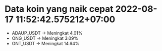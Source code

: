 # Data koin yang naik cepat 2022-08-17 11:52:42.575212+07:00

* ADAUP_USDT -> Meningkat 4.01%
* ONG_USDT -> Meningkat 3.09%
* ONT_USDT -> Meningkat 14.64%
